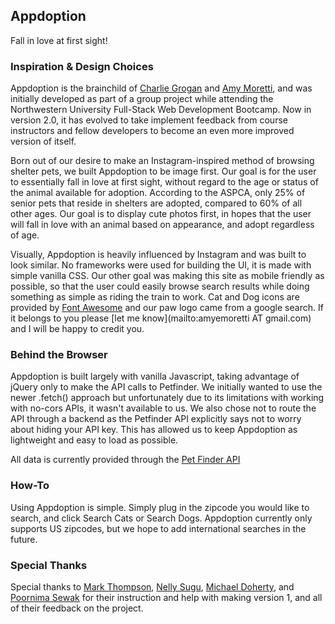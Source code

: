 ## Appdoption
Fall in love at first sight!


### Inspiration & Design Choices
Appdoption is the brainchild of [Charlie Grogan](http://www.charlesgrogan.com) and [Amy Moretti](http://www.moreready.com/amy/), and was initially developed as part of a group project while attending the Northwestern University Full-Stack Web Development Bootcamp.  Now in version 2.0, it has evolved to take implement feedback from course instructors and fellow developers to become an even more improved version of itself.

Born out of our desire to make an Instagram-inspired method of browsing shelter pets, we built Appdoption to be image first.  Our goal is for the user to essentially fall in love at first sight, without regard to the age or status of the animal available for adoption.  According to the ASPCA, only 25% of senior pets that reside in shelters are adopted, compared to 60% of all other ages.  Our goal is to display cute photos first, in hopes that the user will fall in love with an animal based on appearance, and adopt regardless of age.

Visually, Appdoption is heavily influenced by Instagram and was built to look similar.  No frameworks were used for building the UI, it is made with simple vanilla CSS.  Our other goal was making this site as mobile friendly as possible, so that the user could easily browse search results while doing something as simple as riding the train to work.  Cat and Dog icons are provided by [Font Awesome](https://fontawesome.com/) and our paw logo came from a google search.  If it belongs to you please [let me know](mailto:amyemoretti AT gmail.com) and I will be happy to credit you.

### Behind the Browser
Appdoption is built largely with vanilla Javascript, taking advantage of jQuery only to make the API calls to Petfinder.  We initially wanted to use the newer .fetch() approach but unfortunately due to its limitations with working with no-cors APIs, it wasn't available to us.  We also chose not to route the API through a backend as the Petfinder API explicitly says not to worry about hiding your API key.  This has allowed us to keep Appdoption as lightweight and easy to load as possible. 

All data is currently provided through the [Pet Finder API](https://www.petfinder.com/developers/api-key)

### How-To
Using Appdoption is simple.  Simply plug in the zipcode you would like to search, and click Search Cats or Search Dogs.  Appdoption currently only supports US zipcodes, but we hope to add international searches in the future.

### Special Thanks
Special thanks to [Mark Thompson](https://github.com/MarkTechson), [Nelly Sugu](https://github.com/jonly03), [Michael Doherty](https://github.com/mkdoh3), and [Poornima Sewak](https://github.com/poornimasewak) for their instruction and help with making version 1, and all of their feedback on the project.
